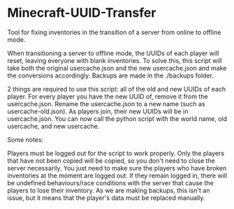 # Minecraft-UUID-Transfer
Tool for fixing inventories in the transition of a server from online to offline mode.

When transitioning a server to offline mode, the UUIDs of each player will reset, leaving everyone with blank inventories. To solve this, this script will take both the original usercache.json and the new usercache.json and make the conversions accordingly. Backups are made in the ./backups folder.

2 things are required to use this script: all of the old and new UUIDs of each player. For every player you have the new UUID of, remove it from the usercache.json. Rename the usercache.json to a new name (such as usercache-old.json). As players join, their new UUIDs will be in usercache.json. You can now call the python script with the world name, old usercache, and new usercache.

Some notes:

Players must be logged out for the script to work properly. Only the players that have not been copied will be copied, so you don't need to close the server necessarily. You just need to make sure the players who have broken inventories at the moment are logged out. If they remain logged in, there will be undefined behaviours/race conditions with the server that cause the players to lose their inventory. As we are making backups, this isn't an issue, but it means that the player's data must be replaced manually. 
